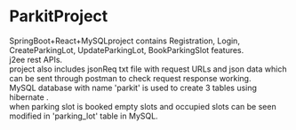 # ParkitProject
SpringBoot+React+MySQLproject contains Registration, Login, CreateParkingLot, UpdateParkingLot, BookParkingSlot features.  
j2ee rest APIs.  
project also includes jsonReq txt file with request URLs and json data which can be sent through postman to check request response working.  
MySQL database with name 'parkit' is used to create 3 tables using hibernate .  
when parking slot is booked empty slots and occupied slots can be seen modified in 'parking_lot' table in MySQL.  

